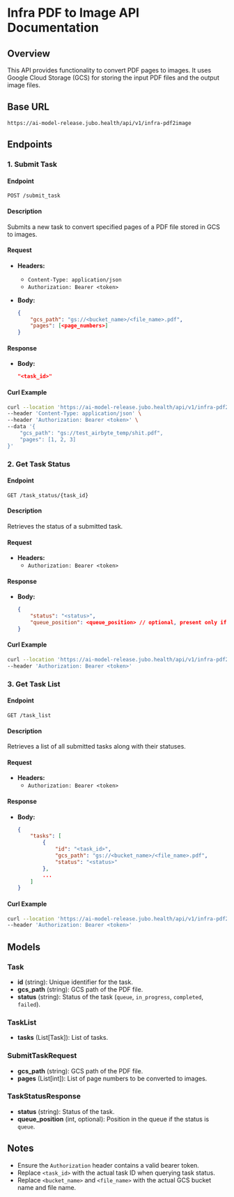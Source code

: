 
# Infra PDF to Image API Documentation

## Overview

This API provides functionality to convert PDF pages to images. It uses Google Cloud Storage (GCS) for storing the input PDF files and the output image files.

## Base URL

`https://ai-model-release.jubo.health/api/v1/infra-pdf2image`

## Endpoints

### 1. Submit Task

#### Endpoint

`POST /submit_task`

#### Description

Submits a new task to convert specified pages of a PDF file stored in GCS to images.

#### Request

- **Headers:**
  - `Content-Type: application/json`
  - `Authorization: Bearer <token>`

- **Body:**
  ```json
  {
      "gcs_path": "gs://<bucket_name>/<file_name>.pdf",
      "pages": [<page_numbers>]
  }
  ```

#### Response

- **Body:**
  ```json
  "<task_id>"
  ```

#### Curl Example

```sh
curl --location 'https://ai-model-release.jubo.health/api/v1/infra-pdf2image/submit_task' \
--header 'Content-Type: application/json' \
--header 'Authorization: Bearer <token>' \
--data '{
    "gcs_path": "gs://test_airbyte_temp/shit.pdf",
    "pages": [1, 2, 3]
}'
```

### 2. Get Task Status

#### Endpoint

`GET /task_status/{task_id}`

#### Description

Retrieves the status of a submitted task.

#### Request

- **Headers:**
  - `Authorization: Bearer <token>`

#### Response

- **Body:**
  ```json
  {
      "status": "<status>",
      "queue_position": <queue_position> // optional, present only if the status is "queue"
  }
  ```

#### Curl Example

```sh
curl --location 'https://ai-model-release.jubo.health/api/v1/infra-pdf2image/task_status/{task_id}' \
--header 'Authorization: Bearer <token>'
```

### 3. Get Task List

#### Endpoint

`GET /task_list`

#### Description

Retrieves a list of all submitted tasks along with their statuses.

#### Request

- **Headers:**
  - `Authorization: Bearer <token>`

#### Response

- **Body:**
  ```json
  {
      "tasks": [
          {
              "id": "<task_id>",
              "gcs_path": "gs://<bucket_name>/<file_name>.pdf",
              "status": "<status>"
          },
          ...
      ]
  }
  ```

#### Curl Example

```sh
curl --location 'https://ai-model-release.jubo.health/api/v1/infra-pdf2image/task_list' \
--header 'Authorization: Bearer <token>'
```

## Models

### Task

- **id** (string): Unique identifier for the task.
- **gcs_path** (string): GCS path of the PDF file.
- **status** (string): Status of the task (`queue`, `in_progress`, `completed`, `failed`).

### TaskList

- **tasks** (List[Task]): List of tasks.

### SubmitTaskRequest

- **gcs_path** (string): GCS path of the PDF file.
- **pages** (List[int]): List of page numbers to be converted to images.

### TaskStatusResponse

- **status** (string): Status of the task.
- **queue_position** (int, optional): Position in the queue if the status is `queue`.

## Notes

- Ensure the `Authorization` header contains a valid bearer token.
- Replace `<task_id>` with the actual task ID when querying task status.
- Replace `<bucket_name>` and `<file_name>` with the actual GCS bucket name and file name.



